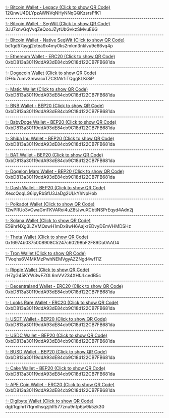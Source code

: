 <br>
<a href="https://github.com/alexsantos0992/alexsantos0992/blob/main/assets/SafePal%20-%20Bitcoin%20Wallet%20-%20Legacy.png">✨ Bitcoin Wallet - Legacy (Click to show QR Code)<br></a>
12QnwU4DLYpzAWNVqNHyNNqGQKzsrsFfK1<br>
------------------------------------------------------------------------------<br>
<a href="@#@#@#@#@#@#@#@#">✨ Bitcoin Wallet - SegWit (Click to show QR Code)<br></a>
3JJ7xnvGqVvqZeQooJZytUbGvkzSMvuE6G<br>
------------------------------------------------------------------------------<br>
<a href="@#@#@#@#@#@#@#@#">✨ Bitcoin Wallet - Native SegWit (Click to show QR Code)<br></a>
bc1qd57aygj2ctea9x4my0ks2mkm3nklvu9e66vq4p<br>
------------------------------------------------------------------------------<br>
<a href="@#@#@#@#@#@#@#@#">✨ Ethereum Wallet - ERC20 (Click to show QR Code)<br></a>
0xbD813a30119ddA93dE84cb9C18d122CB7FB681da<br>
------------------------------------------------------------------------------<br>
<a href="@#@#@#@#@#@#@#@#">✨ Dogecoin Wallet (Click to show QR Code)<br></a>
DF6u7umv3mwacxTZCSfAk1iTQgg8LKi8iP<br>
------------------------------------------------------------------------------<br>
<a href="@#@#@#@#@#@#@#@#">✨ Matic Wallet (Click to show QR Code)<br></a>
0xbD813a30119ddA93dE84cb9C18d122CB7FB681da<br>
------------------------------------------------------------------------------<br>
<a href="@#@#@#@#@#@#@#@#">✨ BNB Wallet - BEP20 (Click to show QR Code)<br></a>
0xbD813a30119ddA93dE84cb9C18d122CB7FB681da<br>
------------------------------------------------------------------------------<br>
<a href="@#@#@#@#@#@#@#@#">✨ BabyDoge Wallet - BEP20 (Click to show QR Code)<br></a>
0xbD813a30119ddA93dE84cb9C18d122CB7FB681da<br>
------------------------------------------------------------------------------<br>
<a href="@#@#@#@#@#@#@#@#">✨ Shiba Inu Wallet - BEP20 (Click to show QR Code)<br></a>
0xbD813a30119ddA93dE84cb9C18d122CB7FB681da<br>
------------------------------------------------------------------------------<br>
<a href="@#@#@#@#@#@#@#@#">✨ BAT Wallet - BEP20 (Click to show QR Code)<br></a>
0xbD813a30119ddA93dE84cb9C18d122CB7FB681da<br>
------------------------------------------------------------------------------<br>
<a href="@#@#@#@#@#@#@#@#">✨ Dogelon Mars Wallet - BEP20 (Click to show QR Code)<br></a>
0xbD813a30119ddA93dE84cb9C18d122CB7FB681da<br>
------------------------------------------------------------------------------<br>
<a href="@#@#@#@#@#@#@#@#">✨ Dash Wallet - BEP20 (Click to show QR Code)<br></a>
XexcQoqLG6ipyRbSfU3JaDg2ULkYhNpHob<br>
------------------------------------------------------------------------------<br>
<a href="@#@#@#@#@#@#@#@#">✨ Polkadot Wallet (Click to show QR Code)<br></a>
12wPRUo3vCwaGmTKVARoi4uZ8tJwuXCbtiNSPrEqyd4Adn2j<br>
------------------------------------------------------------------------------<br>
<a href="@#@#@#@#@#@#@#@#">✨ Solana Wallet (Click to show QR Code)<br></a>
E59hrNXg3LZVMQswH1mDx8wH6AajkrEDvyDEmVHMDSHz<br>
------------------------------------------------------------------------------<br>
<a href="@#@#@#@#@#@#@#@#">✨ Theta Wallet (Click to show QR Code)<br></a>
0xf6974b0375008908C5247c60298bF2F89Da0AAD4<br>
------------------------------------------------------------------------------<br>
<a href="@#@#@#@#@#@#@#@#">✨ Tron Wallet (Click to show QR Code)<br></a>
TVoqhs6V4MKMzPwhNEMVgyAZZNgd4wf11Z<br>
------------------------------------------------------------------------------<br>
<a href="@#@#@#@#@#@#@#@#">✨ Ripple Wallet (Click to show QR Code)<br></a>
rH7gG45KYW3wFZGL6mVV234XHfJLcedB5c<br>
------------------------------------------------------------------------------<br>
<a href="@#@#@#@#@#@#@#@#">✨ Decentraland Wallet - ERC20 (Click to show QR Code)<br></a>
0xbD813a30119ddA93dE84cb9C18d122CB7FB681da<br>
------------------------------------------------------------------------------<br>
<a href="@#@#@#@#@#@#@#@#">✨ Looks Rare Wallet - ERC20 (Click to show QR Code)<br></a>
0xbD813a30119ddA93dE84cb9C18d122CB7FB681da<br>
------------------------------------------------------------------------------<br>
<a href="@#@#@#@#@#@#@#@#">✨ USDT Wallet - BEP20 (Click to show QR Code)<br></a>
0xbD813a30119ddA93dE84cb9C18d122CB7FB681da<br>
------------------------------------------------------------------------------<br>
<a href="@#@#@#@#@#@#@#@#">✨ USDC Wallet - BEP20 (Click to show QR Code)<br></a>
0xbD813a30119ddA93dE84cb9C18d122CB7FB681da<br>
------------------------------------------------------------------------------<br>
<a href="@#@#@#@#@#@#@#@#">✨ BUSD Wallet - BEP20 (Click to show QR Code)<br></a>
0xbD813a30119ddA93dE84cb9C18d122CB7FB681da<br>
------------------------------------------------------------------------------<br>
<a href="@#@#@#@#@#@#@#@#">✨ Cake Wallet - BEP20 (Click to show QR Code)<br></a>
0xbD813a30119ddA93dE84cb9C18d122CB7FB681da<br>
------------------------------------------------------------------------------<br>
<a href="@#@#@#@#@#@#@#@#">✨ APE Coin Wallet - ERC20 (Click to show QR Code)<br></a>
0xbD813a30119ddA93dE84cb9C18d122CB7FB681da<br>
------------------------------------------------------------------------------<br>
<a href="@#@#@#@#@#@#@#@#">✨ Digibyte Wallet (Click to show QR Code)<br></a>
dgb1qphrt7fqrnlhsqzjhlf577znu9nfp6jv9k5zk30<br>
------------------------------------------------------------------------------<br>
